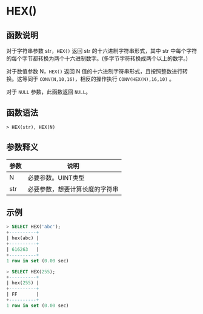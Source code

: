 # **HEX()**

## **函数说明**

对于字符串参数 str，`HEX()` 返回 str 的十六进制字符串形式，其中 str 中每个字符的每个字节都转换为两个十六进制数字。(多字节字符转换成两个以上的数字。)

对于数值参数 N，`HEX()` 返回 N 值的十六进制字符串形式，且按照整数进行转换。这等同于 `CONV(N,10,16)`，相反的操作执行 `CONV(HEX(N),16,10)` 。

对于 `NULL` 参数，此函数返回 `NULL`。

## **函数语法**

```
> HEX(str), HEX(N)
```

## **参数释义**

|  参数   | 说明 |
|  ----  | ----  |
| N | 必要参数。UINT类型 |
| str | 必要参数，想要计算长度的字符串 |

## **示例**

```SQL
> SELECT HEX('abc');
+----------+
| hex(abc) |
+----------+
| 616263   |
+----------+
1 row in set (0.00 sec)

> SELECT HEX(255);
+----------+
| hex(255) |
+----------+
| FF       |
+----------+
1 row in set (0.00 sec)
```
